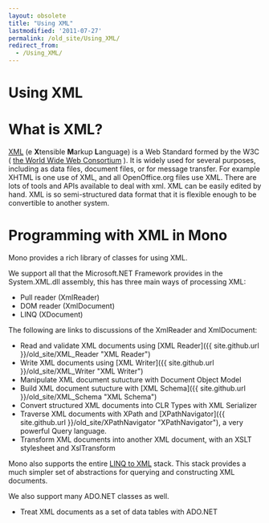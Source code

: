 ```yaml
---
layout: obsolete
title: "Using XML"
lastmodified: '2011-07-27'
permalink: /old_site/Using_XML/
redirect_from:
  - /Using_XML/
---
```


Using XML
=========

What is XML?
============

[XML](http://www.w3.org/XML/) (e **X**tensible **M**arkup **L**anguage) is a Web Standard formed by the W3C ( [the World Wide Web Consortium](http://www.w3.org/) ). It is widely used for several purposes, including as data files, document files, or for message transfer. For example XHTML is one use of XML, and all OpenOffice.org files use XML. There are lots of tools and APIs available to deal with xml. XML can be easily edited by hand. XML is so semi-structured data format that it is flexible enough to be convertible to another system.

Programming with XML in Mono
============================

Mono provides a rich library of classes for using XML.

We support all that the Microsoft.NET Framework provides in the System.XML.dll assembly, this has three main ways of processing XML:

-   Pull reader (XmlReader)
-   DOM reader (XmlDocument)
-   LINQ (XDocument)

The following are links to discussions of the XmlReader and XmlDocument:

-   Read and validate XML documents using [XML Reader]({{ site.github.url }}/old_site/XML_Reader "XML Reader")
-   Write XML documents using [XML Writer]({{ site.github.url }}/old_site/XML_Writer "XML Writer")
-   Manipulate XML document sutucture with Document Object Model
-   Build XML document sutucture with [XML Schema]({{ site.github.url }}/old_site/XML_Schema "XML Schema")
-   Convert structured XML documents into CLR Types with XML Serializer
-   Traverse XML documents with XPath and [XPathNavigator]({{ site.github.url }}/old_site/XPathNavigator "XPathNavigator"), a very powerful Query language.
-   Transform XML documents into another XML document, with an XSLT stylesheet and XslTransform

Mono also supports the entire [LINQ to XML](http://msdn.microsoft.com/en-us/library/bb387098.aspx) stack. This stack provides a much simpler set of abstractions for querying and constructing XML documents.

We also support many ADO.NET classes as well.

-   Treat XML documents as a set of data tables with ADO.NET


